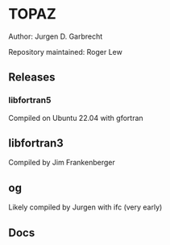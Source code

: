 # TOPAZ

Author: Jurgen D. Garbrecht

Repository maintained: Roger Lew

## Releases

### libfortran5

Compiled on Ubuntu 22.04 with gfortran

## libfortran3
	
Compiled by Jim Frankenberger

## og

Likely compiled by Jurgen with ifc (very early)

## Docs

